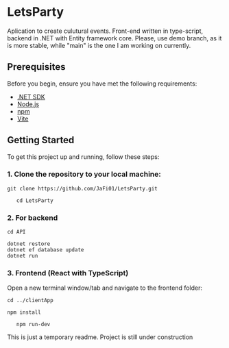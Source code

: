 # LetsParty
Aplication to create culutural events. Front-end written in type-script, backend in .NET with Entity framework core.
Please, use demo branch, as it is more stable, while "main" is the one I am working on currently.

## Prerequisites

Before you begin, ensure you have met the following requirements:

- [.NET SDK](https://dotnet.microsoft.com/download)
- [Node.js](https://nodejs.org/)
- [npm](https://www.npmjs.com/get-npm)
- [Vite](https://vitejs.dev/)

## Getting Started

To get this project up and running, follow these steps:

### 1. Clone the repository to your local machine:

   ```
   git clone https://github.com/JaFi01/LetsParty.git
   ```
       cd LetsParty
### 2. For backend
 ```
 cd API
```
    dotnet restore
    dotnet ef database update
    dotnet run

### 3. Frontend (React with TypeScript)
Open a new terminal window/tab and navigate to the frontend folder:
```
cd ../clientApp
```
    npm install
 ```
    npm run-dev
```
This is just a temporary readme. Project is still under construction






